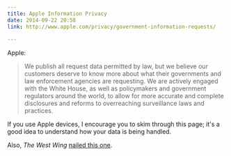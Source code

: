 ```yaml
---
title: Apple Information Privacy
date: 2014-09-22 20:58
link: http://www.apple.com/privacy/government-information-requests/
  
---
```



Apple:

> We publish all request data permitted by law, but we believe our customers deserve to know more about what their governments and law enforcement agencies are requesting. We are actively engaged with the White House, as well as policymakers and government regulators around the world, to allow for more accurate and complete disclosures and reforms to overreaching surveillance laws and practices.

If you use Apple devices, I encourage you to skim through this page; it's a good idea to understand how your data is being handled.

Also, _The West Wing_ [nailed this one](https://www.youtube.com/watch?v=pj4PwyfDNuI).
